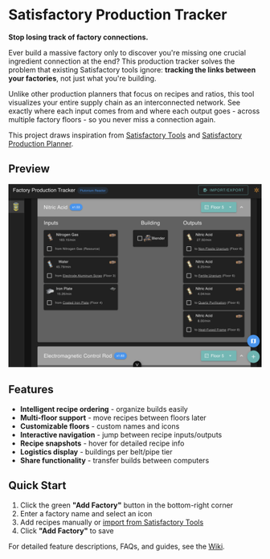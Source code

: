 # Satisfactory Production Tracker

**Stop losing track of factory connections.**

Ever build a massive factory only to discover you're missing one crucial ingredient connection at the end?
This production tracker solves the problem that existing Satisfactory tools ignore: **tracking the links between your factories**, not just what you're building.

Unlike other production planners that focus on recipes and ratios, this tool visualizes your entire supply chain as an interconnected network.
See exactly where each input comes from and where each output goes - across multiple factory floors - so you never miss a connection again.

This project draws inspiration from [Satisfactory Tools](https://www.satisfactorytools.com/1.0/production) and [Satisfactory Production Planner](https://satisfactoryproductionplanner.com/).

## Preview

![Preview](images/preview.png)

## Features

- **Intelligent recipe ordering** - organize builds easily
- **Multi-floor support** - move recipes between floors later
- **Customizable floors** - custom names and icons
- **Interactive navigation** - jump between recipe inputs/outputs
- **Recipe snapshots** - hover for detailed recipe info
- **Logistics display** - buildings per belt/pipe tier
- **Share functionality** - transfer builds between computers

## Quick Start

1. Click the green **"Add Factory"** button in the bottom-right corner
2. Enter a factory name and select an icon
3. Add recipes manually or [import from Satisfactory Tools](../../wiki/Import-from-Satisfactory-Tools)
4. Click **"Add Factory"** to save

For detailed feature descriptions, FAQs, and guides, see the [Wiki](../../wiki).
